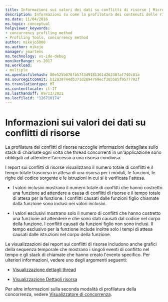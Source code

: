 ```yaml
---
title: Informazioni sui valori dei dati su conflitti di risorse | Microsoft Docs
description: Informazioni su come la profilatura dei contenuti delle risorse raccoglie informazioni dettagliate quando i thread concorrenti in un'applicazione sono obbligati ad attendere l'accesso a una risorsa condivisa.
ms.date: 11/04/2016
ms.topic: conceptual
helpviewer_keywords:
- concurrency profiling method
- Profiling Tools, concurrency method
author: mikejo5000
ms.author: mikejo
manager: jmartens
ms.technology: vs-ide-debug
monikerRange: vs-2017
ms.workload:
- multiple
ms.openlocfilehash: 80e525b078fb5743d9181361d26230faf740c01a
ms.sourcegitcommit: b12a38744db371d2894769ecf305585f9577792f
ms.translationtype: MT
ms.contentlocale: it-IT
ms.lasthandoff: 09/13/2021
ms.locfileid: "126710174"
---
```

# <a name="understand-resource-contention-data-values"></a>Informazioni sui valori dei dati su conflitti di risorse

La profilatura dei conflitti di risorse raccoglie informazioni dettagliate sullo stack di chiamate ogni volta che thread concorrenti in un'applicazione sono obbligati ad attendere l'accesso a una risorsa condivisa.

I report sui conflitti di risorse visualizzano il numero totale di conflitti e il tempo totale trascorso in attesa di una risorsa per i moduli, le funzioni, le righe del codice sorgente e le istruzioni in cui si è verificata l'attesa.

- I valori inclusivi mostrano il numero totale di conflitti che hanno costretto una funzione ad attendere a causa di conflitti di risorse e il tempo totale di attesa per la funzione.  I conflitti causati dalle funzioni figlio chiamate dalla funzione sono inclusi nei valori inclusivi.

- I valori esclusivi mostrano solo il numero di conflitti che hanno costretto una funzione ad attendere e che sono stati causati dal codice nel corpo della funzione. I conflitti causati da funzioni figlio non sono inclusi. Il tempo esclusivo per la funzione include inoltre solo i tempi di attesa causati dalle istruzioni nel corpo della funzione.

Le visualizzazioni dei report sui conflitti di risorse includono anche grafici della sequenza temporale che mostrano i singoli eventi di conflitto nel tempo e gli stack di chiamate che hanno creato l'evento specifico. Per ulteriori informazioni, vedere uno degli argomenti seguenti:

- [Visualizzazione dettagli thread](../profiling/thread-details-view-contention-data.md)

- [Visualizzazione Dettagli risorsa](../profiling/resource-details-view-contention-data.md)

Per altre informazioni sulla seconda modalità di profilatura della concorrenza, vedere [Visualizzatore di concorrenza](../profiling/concurrency-visualizer.md).

